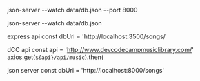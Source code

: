 json-server --watch data/db.json --port 8000

json-server --watch data/db.json

express api
const dbUri = 'http://localhost:3500/songs/


dCC api
const api = 'http://www.devcodecampmusiclibrary.com/'
axios.get(`${api}/api/music`).then(

json server
const dbUri = 'http://localhost:8000/songs'
